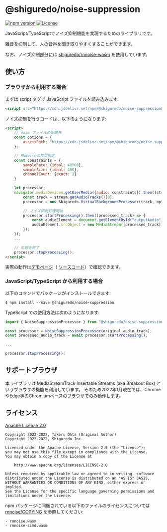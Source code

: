 # @shiguredo/noise-suppression

[![npm version](https://badge.fury.io/js/@shiguredo%2Fnoise-suppression.svg)](https://badge.fury.io/js/@shiguredo%2Fnoise-suppression)
[![License](https://img.shields.io/badge/License-Apache%202.0-blue.svg)](https://opensource.org/licenses/Apache-2.0)

JavaScript/TypeScriptでノイズ抑制機能を実現するためのライブラリです。

雑音を抑制して、人の音声を聞き取りやすくすることができます。

なお、ノイズ抑制部分には [shiguredo/rnnoise-wasm](https://github.com/shiguredo/rnnoise-wasm) を使用しています。

## 使い方

### ブラウザから利用する場合

まずは script タグで JavaScript ファイルを読み込みます:
```html
<script src="https://cdn.jsdelivr.net/npm/@shiguredo/noise-suppression@latest/dist/noise_suppression.js"></script>
```

ノイズ抑制を行うコードは、以下のようになります:
```html
<script>
    // wasm ファイルの配置先
    const options = {
        assetsPath: "https://cdn.jsdelivr.net/npm/@shiguredo/noise-suppression@latest/dist"
    };

    // RNNoiseの推奨設定
    const constraints = {
        sampleRate: {ideal: 48000},
        sampleSize: {ideal: 480},
        channelCount: {exact: 1}
    }

    let processor;
    navigator.mediaDevices.getUserMedia({audio: constraints}).then((stream) => {
        const track = stream.getAudioTracks()[0];
        processor = new Shiguredo.VirtualBackgroundProcessor(track, options);

        // ノイズ抑制処理開始
        processor.startProcessing().then((processed_track) => {
            const audioElement = document.getElementById("outputAudio"); // 音声の出力先を取得
            audioElement.srcObject = new MediaStream([processed_track]);
        });
    });
    ...

    // 処理を終了
    processor.stopProcessing();
</script>
```

実際の動作は[デモページ](https://shiguredo.github.io/media-processors/examples/noise-suppression.html)（
[ソースコード](https://github.com/shiguredo/media-processors/blob/develop/examples/noise-suppression.html)）で確認できます。

### JavaScript/TypeScript から利用する場合

以下のコマンドでパッケージがインストールできます:
```
$ npm install --save @shiguredo/noise-suppression
```

TypeScript での使用方法は次のようになります:
```typescript
import { NoiseSuppressionProcessor } from "@shiguredo/noise-suppression";

const processor = NoiseSuppressionProcessor(original_audio_track);
const processed_audio_track = await processor.startProcessing();

...

processor.stopProcessing();
```

## サポートブラウザ

本ライブラリは MediaStreamTrack Insertable Streams (aka Breakout Box) というブラウザの機能を利用しています。
そのため2022年1月現在では、ChromeやEdge等のChromiumベースのブラウザでのみ動作します。

## ライセンス

[Apache License 2.0](https://www.apache.org/licenses/LICENSE-2.0)

```
Copyright 2022-2022, Takeru Ohta (Original Author)
Copyright 2022-2022, Shiguredo Inc.

Licensed under the Apache License, Version 2.0 (the "License");
you may not use this file except in compliance with the License.
You may obtain a copy of the License at

    http://www.apache.org/licenses/LICENSE-2.0

Unless required by applicable law or agreed to in writing, software
distributed under the License is distributed on an "AS IS" BASIS,
WITHOUT WARRANTIES OR CONDITIONS OF ANY KIND, either express or implied.
See the License for the specific language governing permissions and
limitations under the License.
```

npm パッケージに同梱されている以下のファイルのライセンスについては
[rnnoise/COPYING](https://github.com/shiguredo/rnnoise/) を参照してください:
```
- rnnoise.wasm
- rnnoise-simd.wasm
```
